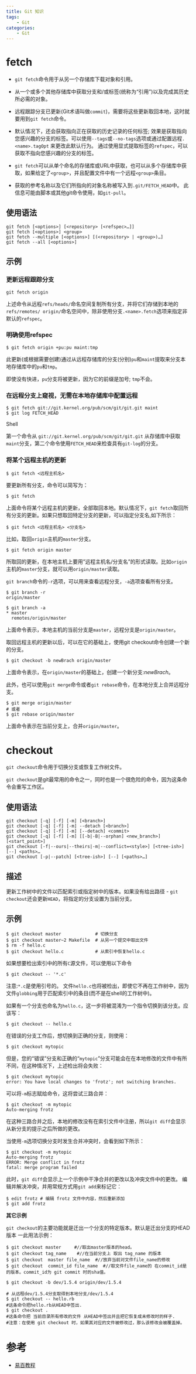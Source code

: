```yaml
---
title: Git 知识
tags:
	- Git
categories:
	- Git
---
```


# fetch

-   `git fetch`命令用于从另一个存储库下载对象和引用。


-   从一个或多个其他存储库中获取分支和/或标签(统称为“引用”)以及完成其历史所必需的对象。
-   远程跟踪分支已更新(Git术语叫做`commit`)，需要将这些更新取回本地，这时就要用到`git fetch`命令。
-   默认情况下，还会获取指向正在获取的历史记录的任何标签; 效果是获取指向您感兴趣的分支的标签。可以使用`--tags`或`--no-tags`选项或通过配置远程`.<name>.tagOpt` 来更改此默认行为。 通过使用显式提取标签的`refspec`，可以获取不指向您感兴趣的分支的标签。
-   `git fetch`可以从单个命名的存储库或URL中获取，也可以从多个存储库中获取，如果给定了`<group>`，并且配置文件中有一个远程`<group>`条目。
-   获取的参考名称以及它们所指向的对象名称被写入到`.git/FETCH_HEAD`中。 此信息可能由脚本或其他git命令使用，如`git-pull`。

## 使用语法

```shell
git fetch [<options>] [<repository> [<refspec>…]]
git fetch [<options>] <group>
git fetch --multiple [<options>] [(<repository> | <group>)…]
git fetch --all [<options>]
```

## 示例

### 更新远程跟踪分支

```shell
git fetch origin
```

上述命令从远程`refs/heads/`命名空间复制所有分支，并将它们存储到本地的`refs/remotes/ origin/`命名空间中，除非使用分支`.<name>.fetch`选项来指定非默认的`refspec`。

### 明确使用refspec

```shell
$ git fetch origin +pu:pu maint:tmp
```

此更新(或根据需要创建)通过从远程存储库的分支(分别)`pu`和`maint`提取来分支本地存储库中的`pu`和`tmp`。

即使没有快进，`pu`分支将被更新，因为它的前缀是加号; `tmp`不会。

### **在远程分支上窥视，无需在本地存储库中配置远程**

```shell
$ git fetch git://git.kernel.org/pub/scm/git/git.git maint
$ git log FETCH_HEAD
```

Shell

第一个命令从 `git://git.kernel.org/pub/scm/git/git.git` 从存储库中获取`maint`分支，第二个命令使用`FETCH_HEAD`来检查具有`git-log`的分支。

### 将某个远程主机的更新

```shell
$ git fetch <远程主机名>
```

要更新所有分支，命令可以简写为：

```shell
$ git fetch
```

上面命令将某个远程主机的更新，全部取回本地。默认情况下，`git fetch`取回所有分支的更新。如果只想取回特定分支的更新，可以指定分支名,如下所示：

```shell
$ git fetch <远程主机名> <分支名>
```

比如，取回`origin`主机的`master`分支。

```shell
$ git fetch origin master
```

所取回的更新，在本地主机上要用”远程主机名/分支名”的形式读取。比如`origin`主机的`master`分支，就可以用`origin/master`读取。

`git branch`命令的`-r`选项，可以用来查看远程分支，`-a`选项查看所有分支。

```shell
$ git branch -r
origin/master

$ git branch -a
* master
  remotes/origin/master
```

上面命令表示，本地主机的当前分支是`master`，远程分支是`origin/master`。

取回远程主机的更新以后，可以在它的基础上，使用git checkout命令创建一个新的分支。

```shell
$ git checkout -b newBrach origin/master
```

上面命令表示，在`origin/master`的基础上，创建一个新分支:*newBrach*。

此外，也可以使用`git merge`命令或者`git rebase`命令，在本地分支上合并远程分支。

```shell
$ git merge origin/master
# 或者
$ git rebase origin/master
```

上面命令表示在当前分支上，合并`origin/master`。

# checkout

`git checkout`命令用于切换分支或恢复工作树文件。

`git checkout`是git最常用的命令之一，同时也是一个很危险的命令，因为这条命令会重写工作区。

## 使用语法

```shell
git checkout [-q] [-f] [-m] [<branch>]
git checkout [-q] [-f] [-m] --detach [<branch>]
git checkout [-q] [-f] [-m] [--detach] <commit>
git checkout [-q] [-f] [-m] [[-b|-B|--orphan] <new_branch>] [<start_point>]
git checkout [-f|--ours|--theirs|-m|--conflict=<style>] [<tree-ish>] [--] <paths>…
git checkout [-p|--patch] [<tree-ish>] [--] [<paths>…]
```

## 描述

更新工作树中的文件以匹配索引或指定树中的版本。如果没有给出路径 - `git checkout`还会更新`HEAD`，将指定的分支设置为当前分支。

## 示例

```shell
$ git checkout master             # 切换分支
$ git checkout master~2 Makefile  # 从另一个提交中取出文件
$ rm -f hello.c
$ git checkout hello.c            # 从索引中恢复hello.c
```

如果想要检出索引中的所有`C`源文件，可以使用以下命令 

```shell
$ git checkout -- '*.c'
```

注意:`*.c`是使用引号的。 文件`hello.c`也将被检出，即使它不再在工作树中，因为文件`globbing`用于匹配索引中的条目(而不是在shell的工作树中)。

如果有一个分支也命名为`hello.c`，这一步将被混淆为一个指令切换到该分支。应该写：

```shell
$ git checkout -- hello.c
```

在错误的分支工作后，想切换到正确的分支，则使用：

```shell
$ git checkout mytopic
```

但是，您的“错误”分支和正确的“`mytopic`”分支可能会在在本地修改的文件中有所不同，在这种情况下，上述检出将会失败：

```shell
$ git checkout mytopic
error: You have local changes to 'frotz'; not switching branches.
```

可以将`-m`标志赋给命令，这将尝试三路合并：

```shell
$ git checkout -m mytopic
Auto-merging frotz
```

在这种三路合并之后，本地的修改没有在索引文件中注册，所以`git diff`会显示从新分支的提示之后所做的更改。

当使用`-m`选项切换分支时发生合并冲突时，会看到如下所示：

```shell
$ git checkout -m mytopic
Auto-merging frotz
ERROR: Merge conflict in frotz
fatal: merge program failed
```

此时，`git diff`会显示上一个示例中干净合并的更改以及冲突文件中的更改。 编辑并解决冲突，并用常规方式用`git add`来标记它：

```shell
$ edit frotz # 编辑 frotz 文件中内容，然后重新添加
$ git add frotz
```

**其它示例**

`git checkout`的主要功能就是迁出一个分支的特定版本。默认是迁出分支的HEAD版本
一此用法示例：

```shell
$ git checkout master     #//取出master版本的head。
$ git checkout tag_name    #//在当前分支上 取出 tag_name 的版本
$ git checkout  master file_name  #//放弃当前对文件file_name的修改
$ git checkout  commit_id file_name  #//取文件file_name的 在commit_id是的版本。commit_id为 git commit 时的sha值。

$ git checkout -b dev/1.5.4 origin/dev/1.5.4

# 从远程dev/1.5.4分支取得到本地分支/dev/1.5.4
$ git checkout -- hello.rb
#这条命令把hello.rb从HEAD中签出.
$ git checkout .
#这条命令把 当前目录所有修改的文件 从HEAD中签出并且把它恢复成未修改时的样子.
#注意：在使用 git checkout 时，如果其对应的文件被修改过，那么该修改会被覆盖掉。
```

# 参考

-   [易百教程](https://www.yiibai.com/git/git_checkout.html)

